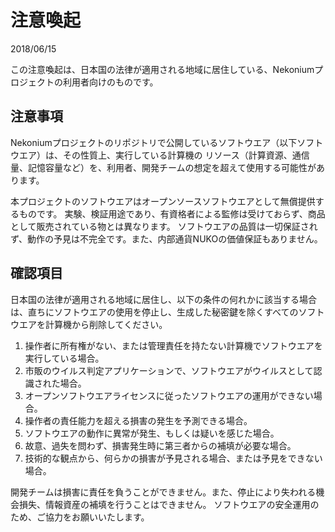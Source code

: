 # 注意喚起

2018/06/15

この注意喚起は、日本国の法律が適用される地域に居住している、Nekoniumプロジェクトの利用者向けのものです。

## 注意事項

Nekoniumプロジェクトのリポジトリで公開しているソフトウエア（以下ソフトウエア）は、その性質上、実行している計算機の
リソース（計算資源、通信量、記憶容量など）を、利用者、開発チームの想定を超えて使用する可能性があります。

本プロジェクトのソフトウエアはオープンソースソフトウエアとして無償提供するものです。
実験、検証用途であり、有資格者による監修は受けておらず、商品として販売されている物とは異なります。
ソフトウエアの品質は一切保証されず、動作の予見は不完全です。また、内部通貨NUKOの価値保証もありません。

## 確認項目

日本国の法律が適用される地域に居住し、以下の条件の何れかに該当する場合は、直ちにソフトウエアの使用を停止し、生成した秘密鍵を除くすべてのソフトウエアを計算機から削除してください。

1. 操作者に所有権がない、または管理責任を持たない計算機でソフトウエアを実行している場合。
2. 市販のウイルス判定アプリケーションで、ソフトウエアがウイルスとして認識された場合。
3. オープンソフトウエアライセンスに従ったソフトウエアの運用ができない場合。
4. 操作者の責任能力を超える損害の発生を予測できる場合。
5. ソフトウエアの動作に異常が発生、もしくは疑いを感じた場合。
6. 故意、過失を問わず、損害発生時に第三者からの補填が必要な場合。
7. 技術的な観点から、何らかの損害が予見される場合、または予見をできない場合。



開発チームは損害に責任を負うことができません。また、停止により失われる機会損失、情報資産の補填を行うことはできません。
ソフトウエアの安全運用のため、ご協力をお願いいたします。
